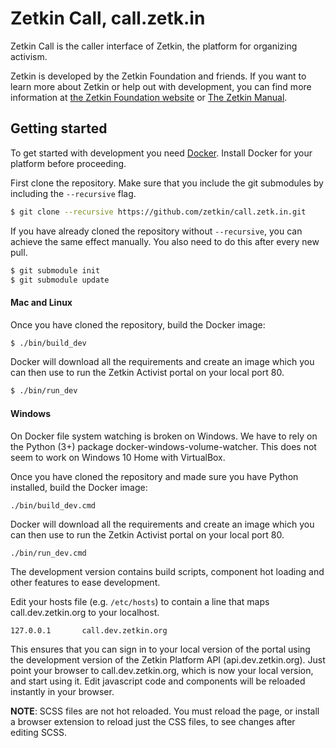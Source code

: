 # Zetkin Call, call.zetk.in
Zetkin Call is the caller interface of Zetkin, the platform for organizing
activism.

Zetkin is developed by the Zetkin Foundation and friends. If you want to learn
more about Zetkin or help out with development, you can find more information
at [the Zetkin Foundation website](http://www.zetkin.org) or
[The Zetkin Manual](http://manual.zetkin.org).

## Getting started
To get started with development you need [Docker](https://www.docker.com).
Install Docker for your platform before proceeding.

First clone the repository. Make sure that you include the git submodules by
including the `--recursive` flag.

```bash
$ git clone --recursive https://github.com/zetkin/call.zetk.in.git
```

If you have already cloned the repository without `--recursive`, you can achieve
the same effect manually. You also need to do this after every new pull.

```bash
$ git submodule init
$ git submodule update
```
#### Mac and Linux

Once you have cloned the repository, build the Docker image:

```bash
$ ./bin/build_dev
```

Docker will download all the requirements and create an image which you can
then use to run the Zetkin Activist portal on your local port 80.

```bash
$ ./bin/run_dev
```

#### Windows

On Docker file system watching is broken on Windows.
We have to rely on the Python (3+) package docker-windows-volume-watcher.
This does not seem to work on Windows 10 Home with VirtualBox.

Once you have cloned the repository and made sure you have Python installed, build the Docker image:

```
./bin/build_dev.cmd
```

Docker will download all the requirements and create an image which you can
then use to run the Zetkin Activist portal on your local port 80.

```
./bin/run_dev.cmd
```


The development version contains build scripts, component hot loading and
other features to ease development.

Edit your hosts file (e.g. `/etc/hosts`) to contain a line that maps
call.dev.zetkin.org to your localhost.

```
127.0.0.1       call.dev.zetkin.org
```

This ensures that you can sign in to your local version of the portal using the
development version of the Zetkin Platform API (api.dev.zetkin.org). Just point
your browser to call.dev.zetkin.org, which is now your local version, and start
using it. Edit javascript code and components will be reloaded instantly in
your browser.

__NOTE__: SCSS files are not hot reloaded. You must reload the page, or install
a browser extension to reload just the CSS files, to see changes after editing
SCSS.
